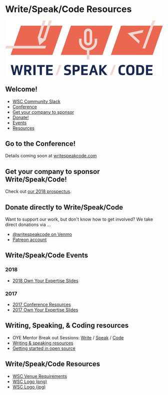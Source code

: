 # Write/Speak/Code Resources

![Write/Speak/Code](wsc-logo-fullcolor.jpg)

## Welcome!

* [WSC Community Slack](http://wsccommunity.slack.com/)
* [Conference](#go-to-the-conference)
* [Get your company to sponsor](#get-your-company-to-sponsor-write-speak-code)
* [Donate!](#donate-directly-to-write-speak-code)
* [Events](#write-speak-code-events)
* [Resources](#writing-speaking-coding-resources)


## Go to the Conference!

Details coming soon at [writespeakcode.com](http://www.writespeakcode.com/)

## Get your company to sponsor Write/Speak/Code!

Check out [our 2018 prospectus](WSC-SponsorshipProspectus-2018.pdf).

## Donate directly to Write/Speak/Code

Want to support our work, but don't know how to get involved? We take direct donations via ...

* [@writespeakcode on Venmo](https://venmo.com/writespeakcode)
* [Patreon account](https://www.patreon.com/writespeakcode)

## Write/Speak/Code Events

### 2018
* [2018 Own Your Expertise Slides](./own-your-expertise/2018/)

### 2017
* [2017 Conference Resources](./conference/2017conf/)
* [2017 Own Your Expertise Slides](./own-your-expertise/2017/)

## Writing, Speaking, & Coding resources

- OYE Mentor Break out Sessions: [Write](./own-your-expertise/write.md) / [Speak](./own-your-expertise/speak.md) / [Code](./own-your-expertise/code.md)
- [Writing & speaking resources](./talk-prep/)
- [Getting started in open source](./getting-started-oss/)

## Write/Speak/Code Resources

* [WSC Venue Requirements](./wsc-venue-requirements.md)
* [WSC Logo (png)](./wsc-logo-fullcolor.png)
* [WSC Logo (jpg)](./wsc-logo-fullcolor.jpg)

